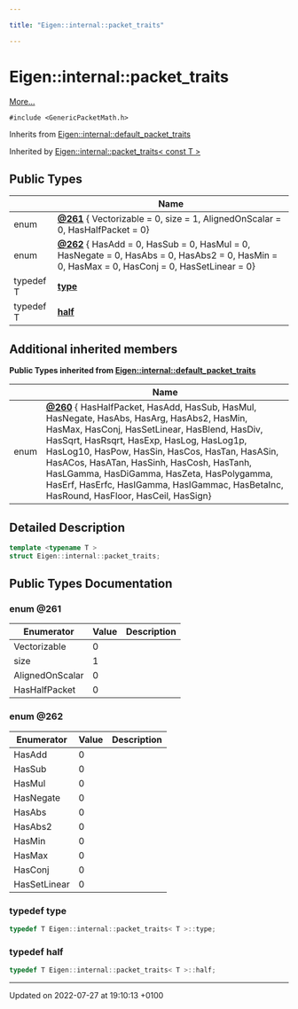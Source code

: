 ```yaml
---

title: "Eigen::internal::packet_traits"

---
```


# Eigen::internal::packet_traits



 [More...](#detailed-description)


`#include <GenericPacketMath.h>`

Inherits from [Eigen::internal::default_packet_traits](http://example.org/classes/structeigen_1_1internal_1_1default__packet__traits/)

Inherited by [Eigen::internal::packet_traits< const T >](http://example.org/classes/structeigen_1_1internal_1_1packet__traits_3_01const_01t_01_4/)

## Public Types

|                | Name           |
| -------------- | -------------- |
| enum| **[@261](http://example.org/classes/structeigen_1_1internal_1_1packet__traits/#enum-@261)** { Vectorizable = 0, size = 1, AlignedOnScalar = 0, HasHalfPacket = 0} |
| enum| **[@262](http://example.org/classes/structeigen_1_1internal_1_1packet__traits/#enum-@262)** { HasAdd = 0, HasSub = 0, HasMul = 0, HasNegate = 0, HasAbs = 0, HasAbs2 = 0, HasMin = 0, HasMax = 0, HasConj = 0, HasSetLinear = 0} |
| typedef T | **[type](http://example.org/classes/structeigen_1_1internal_1_1packet__traits/#typedef-type)**  |
| typedef T | **[half](http://example.org/classes/structeigen_1_1internal_1_1packet__traits/#typedef-half)**  |

## Additional inherited members

**Public Types inherited from [Eigen::internal::default_packet_traits](http://example.org/classes/structeigen_1_1internal_1_1default__packet__traits/)**

|                | Name           |
| -------------- | -------------- |
| enum| **[@260](http://example.org/classes/structeigen_1_1internal_1_1default__packet__traits/#enum-@260)** { HasHalfPacket, HasAdd, HasSub, HasMul, HasNegate, HasAbs, HasArg, HasAbs2, HasMin, HasMax, HasConj, HasSetLinear, HasBlend, HasDiv, HasSqrt, HasRsqrt, HasExp, HasLog, HasLog1p, HasLog10, HasPow, HasSin, HasCos, HasTan, HasASin, HasACos, HasATan, HasSinh, HasCosh, HasTanh, HasLGamma, HasDiGamma, HasZeta, HasPolygamma, HasErf, HasErfc, HasIGamma, HasIGammac, HasBetaInc, HasRound, HasFloor, HasCeil, HasSign} |


## Detailed Description

```cpp
template <typename T >
struct Eigen::internal::packet_traits;
```

## Public Types Documentation

### enum @261

| Enumerator | Value | Description |
| ---------- | ----- | ----------- |
| Vectorizable | 0|   |
| size | 1|   |
| AlignedOnScalar | 0|   |
| HasHalfPacket | 0|   |




### enum @262

| Enumerator | Value | Description |
| ---------- | ----- | ----------- |
| HasAdd | 0|   |
| HasSub | 0|   |
| HasMul | 0|   |
| HasNegate | 0|   |
| HasAbs | 0|   |
| HasAbs2 | 0|   |
| HasMin | 0|   |
| HasMax | 0|   |
| HasConj | 0|   |
| HasSetLinear | 0|   |




### typedef type

```cpp
typedef T Eigen::internal::packet_traits< T >::type;
```


### typedef half

```cpp
typedef T Eigen::internal::packet_traits< T >::half;
```


-------------------------------

Updated on 2022-07-27 at 19:10:13 +0100